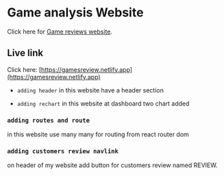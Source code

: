 # Game analysis Website

Click here for [Game reviews website](https://gamereview.netlify.app).

## Live link

Click here: [https://gamesreview.netlify.app](https://gamesreview.netlify.app)


* `adding header`
in this website have a header section
- `adding rechart`
in this website at dashboard two chart added
### `adding routes and route`
in this website use many many for routing from react router dom
### `adding customers review navlink`
on header of my website add button for customers review named REVIEW.